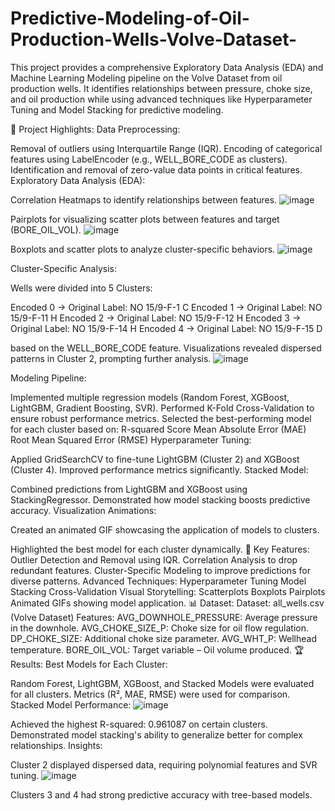 # Predictive-Modeling-of-Oil-Production-Wells-Volve-Dataset-
This project provides a comprehensive Exploratory Data Analysis (EDA) and Machine Learning Modeling pipeline on the Volve Dataset from oil production wells. It identifies relationships between pressure, choke size, and oil production while using advanced techniques like Hyperparameter Tuning and Model Stacking for predictive modeling.

🚀 Project Highlights:
Data Preprocessing:

Removal of outliers using Interquartile Range (IQR).
Encoding of categorical features using LabelEncoder (e.g., WELL_BORE_CODE as clusters).
Identification and removal of zero-value data points in critical features.
Exploratory Data Analysis (EDA):

Correlation Heatmaps to identify relationships between features.
![image](https://github.com/user-attachments/assets/52e7b144-63eb-4677-bb31-ab87069f227b)

Pairplots for visualizing scatter plots between features and target (BORE_OIL_VOL).
![image](https://github.com/user-attachments/assets/e66e5889-9f72-403f-8637-10802e22af86)

Boxplots and scatter plots to analyze cluster-specific behaviors.
![image](https://github.com/user-attachments/assets/b276ca23-1744-4a7c-9b82-9ef45c8521ba)

Cluster-Specific Analysis:

Wells were divided into 5 Clusters:

Encoded 0 -> Original Label: NO 15/9-F-1 C
Encoded 1 -> Original Label: NO 15/9-F-11 H
Encoded 2 -> Original Label: NO 15/9-F-12 H
Encoded 3 -> Original Label: NO 15/9-F-14 H
Encoded 4 -> Original Label: NO 15/9-F-15 D

based on the WELL_BORE_CODE feature.
Visualizations revealed dispersed patterns in Cluster 2, prompting further analysis.
![image](https://github.com/user-attachments/assets/31af3864-2fb6-4149-9033-01f4f2d628dc)

Modeling Pipeline:

Implemented multiple regression models (Random Forest, XGBoost, LightGBM, Gradient Boosting, SVR).
Performed K-Fold Cross-Validation to ensure robust performance metrics.
Selected the best-performing model for each cluster based on:
R-squared Score
Mean Absolute Error (MAE)
Root Mean Squared Error (RMSE)
Hyperparameter Tuning:

Applied GridSearchCV to fine-tune LightGBM (Cluster 2) and XGBoost (Cluster 4).
Improved performance metrics significantly.
Stacked Model:

Combined predictions from LightGBM and XGBoost using StackingRegressor.
Demonstrated how model stacking boosts predictive accuracy.
Visualization Animations:

Created an animated GIF showcasing the application of models to clusters.

Highlighted the best model for each cluster dynamically.
🔑 Key Features:
Outlier Detection and Removal using IQR.
Correlation Analysis to drop redundant features.
Cluster-Specific Modeling to improve predictions for diverse patterns.
Advanced Techniques:
Hyperparameter Tuning
Model Stacking
Cross-Validation
Visual Storytelling:
Scatterplots
Boxplots
Pairplots
Animated GIFs showing model application.
📊 Dataset:
Dataset: all_wells.csv (Volve Dataset)
Features:
AVG_DOWNHOLE_PRESSURE: Average pressure in the downhole.
AVG_CHOKE_SIZE_P: Choke size for oil flow regulation.
DP_CHOKE_SIZE: Additional choke size parameter.
AVG_WHT_P: Wellhead temperature.
BORE_OIL_VOL: Target variable – Oil volume produced.
🏆 Results:
Best Models for Each Cluster:

Random Forest, LightGBM, XGBoost, and Stacked Models were evaluated for all clusters.
Metrics (R², MAE, RMSE) were used for comparison.
Stacked Model Performance:
![image](https://github.com/user-attachments/assets/17c2ed27-9ce8-4af3-9944-8ddd9680513b)

Achieved the highest R-squared: 0.961087 on certain clusters.
Demonstrated model stacking's ability to generalize better for complex relationships.
Insights:

Cluster 2 displayed dispersed data, requiring polynomial features and SVR tuning.
![image](https://github.com/user-attachments/assets/ae83d297-ef23-4a25-bfef-3b1c7f5e5bf3)

Clusters 3 and 4 had strong predictive accuracy with tree-based models.
